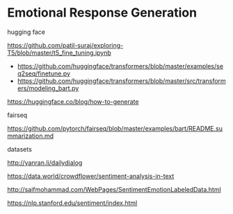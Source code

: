 # Emotional Response Generation

hugging face

https://github.com/patil-suraj/exploring-T5/blob/master/t5_fine_tuning.ipynb

- https://github.com/huggingface/transformers/blob/master/examples/seq2seq/finetune.py
- https://github.com/huggingface/transformers/blob/master/src/transformers/modeling_bart.py

https://huggingface.co/blog/how-to-generate

fairseq

https://github.com/pytorch/fairseq/blob/master/examples/bart/README.summarization.md

datasets

http://yanran.li/dailydialog

https://data.world/crowdflower/sentiment-analysis-in-text

http://saifmohammad.com/WebPages/SentimentEmotionLabeledData.html

https://nlp.stanford.edu/sentiment/index.html
